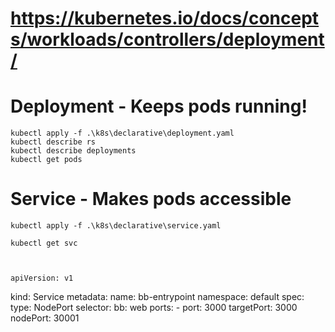 # https://kubernetes.io/docs/concepts/workloads/controllers/deployment/

# Deployment - Keeps pods running!

    kubectl apply -f .\k8s\declarative\deployment.yaml 
    kubectl describe rs
    kubectl describe deployments
    kubectl get pods

# Service - Makes pods accessible 
    kubectl apply -f .\k8s\declarative\service.yaml  

    kubectl get svc



    apiVersion: v1
kind: Service
metadata:
   name: bb-entrypoint
   namespace: default
spec:
   type: NodePort
   selector:
      bb: web
   ports:
      - port: 3000
        targetPort: 3000
        nodePort: 30001


